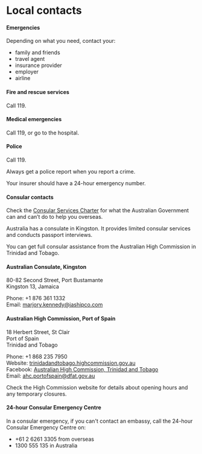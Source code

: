 # Local contacts

#### Emergencies

Depending on what you need, contact your:

* family and friends
* travel agent
* insurance provider
* employer
* airline

#### Fire and rescue services

Call 119.

#### Medical emergencies

Call 119, or go to the hospital.

#### Police

Call 119.

Always get a police report when you report a crime.

Your insurer should have a 24-hour emergency number.

#### Consular contacts

Check the [Consular Services Charter](/consular-services/consular-services-charter "Consular Services Charter") for what the Australian Government can and can’t do to help you overseas.

Australia has a consulate in Kingston. It provides limited consular services and conducts passport interviews.

You can get full consular assistance from the Australian High Commission in Trinidad and Tobago.

#### Australian Consulate, Kingston

80-82 Second Street, Port Bustamante  
Kingston 13, Jamaica

Phone: +1 876 361 1332  
Email: [marjory.kennedy@jashipco.com](mailto:marjory.kennedy@jashipco.com)

#### Australian High Commission, Port of Spain

18 Herbert Street, St Clair  
Port of Spain  
Trinidad and Tobago

Phone: +1 868 235 7950  
Website: [trinidadandtobago.highcommission.gov.au](http://www.trinidadandtobago.embassy.gov.au/)  
Facebook: [Australian High Commission, Trinidad and Tobago](https://www.facebook.com/AusHighComTT)  
Email: [ahc.portofspain@dfat.gov.au](mailto:ahc.portofspain@dfat.gov.au)

Check the High Commission website for details about opening hours and any temporary closures.

#### 24-hour Consular Emergency Centre

In a consular emergency, if you can't contact an embassy, call the 24-hour Consular Emergency Centre on:

* +61 2 6261 3305 from overseas
* 1300 555 135 in Australia